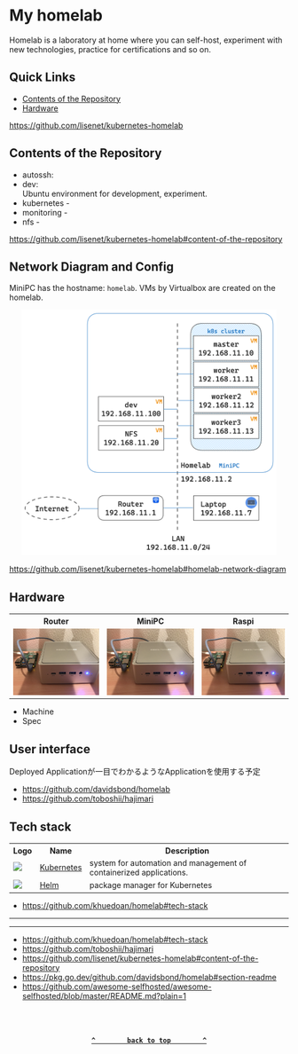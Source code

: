 # My homelab

Homelab is a laboratory at home where you can self-host, experiment with new technologies, practice for certifications and so on.

## Quick Links

* [Contents of the Repository](#contents-of-the-repository)
* [Hardware](#hardware)

https://github.com/lisenet/kubernetes-homelab

## Contents of the Repository

* autossh:
* dev:  
  Ubuntu environment for development, experiment.
* kubernetes - 
* monitoring - 
* nfs - 

https://github.com/lisenet/kubernetes-homelab#content-of-the-repository

## Network Diagram and Config

MiniPC has the hostname: `homelab`. VMs by Virtualbox are created on the homelab.

<div align="center">
<img src="./homelab_network.png" width=460>
</div>

https://github.com/lisenet/kubernetes-homelab#homelab-network-diagram

## Hardware

<table>
    <tr>
        <th>Router</th>
        <th>MiniPC</th>
        <th>Raspi </th>
    </tr>
    <tr>
        <td><img src="./homelab.jpg" width=400 height=120></td>
        <td><img src="./homelab.jpg" width=400 height=120></td>
        <td><img src="./homelab.jpg" width=400 height=120></td>
    </tr>
</table>

* Machine
* Spec

## User interface

Deployed Applicationが一目でわかるようなApplicationを使用する予定

* https://github.com/davidsbond/homelab
* https://github.com/toboshii/hajimari

## Tech stack

<table>
    <tr>
        <th>Logo</th>
        <th>Name</th>
        <th>Description</th>
    </tr>
    <tr>
        <td><img width="32" src="https://www.logo.wine/a/logo/Kubernetes/Kubernetes-Logo.wine.svg"></td>
        <td><a href="https://kubernetes.io/">Kubernetes</a></td>
        <td>system for automation and management of containerized applications.</td>
    </tr>
    <tr>
        <td><img width="32" src="https://helm.sh/img/helm.svg"></td>
        <td><a href="https://helm.sh/">Helm</a></td>
        <td>package manager for Kubernetes</td>
    </tr>
</table>

* https://github.com/khuedoan/homelab#tech-stack

-------
-------
* https://github.com/khuedoan/homelab#tech-stack
* https://github.com/toboshii/hajimari
* https://github.com/lisenet/kubernetes-homelab#content-of-the-repository
* https://pkg.go.dev/github.com/davidsbond/homelab#section-readme
* https://github.com/awesome-selfhosted/awesome-selfhosted/blob/master/README.md?plain=1


<div align="center">

<br></br>

**[`^        back to top        ^`](#my-homelab)**

</div>